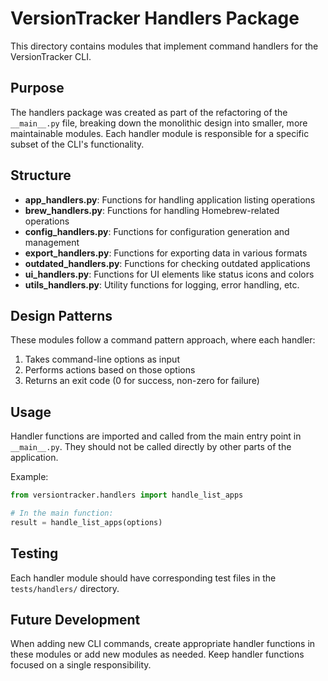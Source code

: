 # VersionTracker Handlers Package

This directory contains modules that implement command handlers for the VersionTracker CLI.

## Purpose

The handlers package was created as part of the refactoring of the `__main__.py` file, breaking down the monolithic design into smaller, more maintainable modules. Each handler module is responsible for a specific subset of the CLI's functionality.

## Structure

- **app_handlers.py**: Functions for handling application listing operations
- **brew_handlers.py**: Functions for handling Homebrew-related operations
- **config_handlers.py**: Functions for configuration generation and management
- **export_handlers.py**: Functions for exporting data in various formats
- **outdated_handlers.py**: Functions for checking outdated applications
- **ui_handlers.py**: Functions for UI elements like status icons and colors
- **utils_handlers.py**: Utility functions for logging, error handling, etc.

## Design Patterns

These modules follow a command pattern approach, where each handler:
1. Takes command-line options as input
2. Performs actions based on those options
3. Returns an exit code (0 for success, non-zero for failure)

## Usage

Handler functions are imported and called from the main entry point in `__main__.py`. They should not be called directly by other parts of the application.

Example:
```python
from versiontracker.handlers import handle_list_apps

# In the main function:
result = handle_list_apps(options)
```

## Testing

Each handler module should have corresponding test files in the `tests/handlers/` directory.

## Future Development

When adding new CLI commands, create appropriate handler functions in these modules or add new modules as needed. Keep handler functions focused on a single responsibility.
